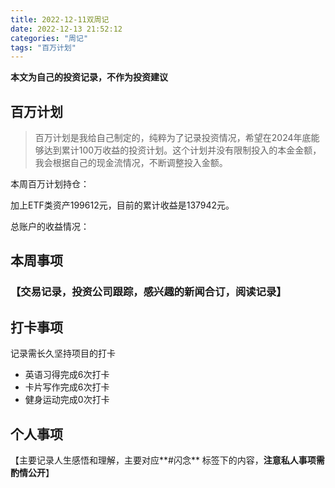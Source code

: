```yaml
---
title: 2022-12-11双周记
date: 2022-12-13 21:52:12
categories: "周记"
tags: "百万计划" 
---
```


**本文为自己的投资记录，不作为投资建议**

## 百万计划

> 百万计划是我给自己制定的，纯粹为了记录投资情况，希望在2024年底能够达到累计100万收益的投资计划。这个计划并没有限制投入的本金金额，我会根据自己的现金流情况，不断调整投入金额。

本周百万计划持仓：



加上ETF类资产199612元，目前的累计收益是137942元。

总账户的收益情况：





<!--more-->

## 本周事项

### 【交易记录，投资公司跟踪，感兴趣的新闻合订，阅读记录】



## 打卡事项

记录需长久坚持项目的打卡

- 英语习得完成6次打卡
- 卡片写作完成6次打卡
- 健身运动完成0次打卡

## 个人事项

【主要记录人生感悟和理解，主要对应**#闪念** 标签下的内容，**注意私人事项需酌情公开**】
